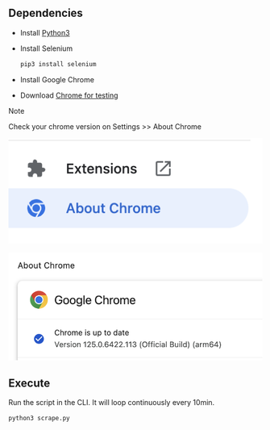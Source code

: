 ## Dependencies

- Install [Python3](https://www.python.org/downloads/)

- Install Selenium

  ```bash
  pip3 install selenium
  ```

- Install Google Chrome

- Download [Chrome for testing](https://googlechromelabs.github.io/chrome-for-testing/#stable)

> [!NOTE]
> Check your chrome version on Settings >> About Chrome

![alt text](image.png)

![alt text](image-1.png)

## Execute

Run the script in the CLI. It will loop continuously every 10min.

```py
python3 scrape.py
```
